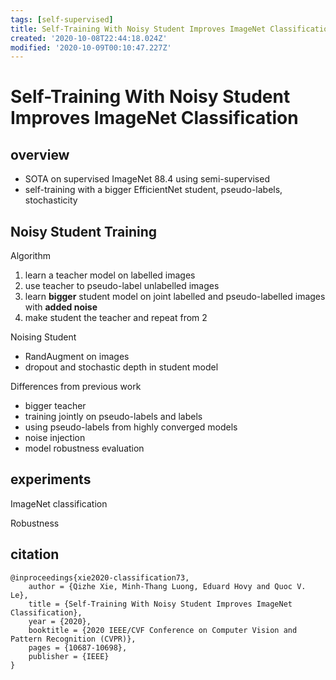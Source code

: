 ```yaml
---
tags: [self-supervised]
title: Self-Training With Noisy Student Improves ImageNet Classification
created: '2020-10-08T22:44:18.024Z'
modified: '2020-10-09T00:10:47.227Z'
---
```


# Self-Training With Noisy Student Improves ImageNet Classification

## overview

- SOTA on supervised ImageNet 88.4 using semi-supervised 
- self-training with a bigger EfficientNet student, pseudo-labels, stochasticity


## Noisy Student Training
Algorithm
1. learn a teacher model on labelled images
2. use teacher to pseudo-label unlabelled images
3. learn **bigger** student model on joint labelled and pseudo-labelled images with **added noise**
4. make student the teacher and repeat from 2

Noising Student
- RandAugment on images
- dropout and stochastic depth in student model

Differences from previous work
- bigger teacher
- training jointly on pseudo-labels and labels
- using pseudo-labels from highly converged models
- noise injection
- model robustness evaluation

## experiments

ImageNet classification

Robustness




## citation

```
@inproceedings{xie2020-classification73,
    author = {Qizhe Xie, Minh-Thang Luong, Eduard Hovy and Quoc V. Le},
    title = {Self-Training With Noisy Student Improves ImageNet Classification},
    year = {2020},
    booktitle = {2020 IEEE/CVF Conference on Computer Vision and Pattern Recognition (CVPR)},
    pages = {10687-10698},
    publisher = {IEEE}
}
```
